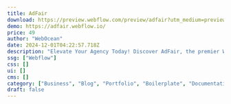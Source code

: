 ```yaml
---
title: AdFair
download: https://preview.webflow.com/preview/adfair?utm_medium=preview_link&utm_source=designer&utm_content=adfair&preview=5c4bf40a53a94d964252faf58f3d0ea3&workflow=preview
demo: https://adfair.webflow.io/
price: 49
author: "WebOcean"
date: 2024-12-01T04:22:57.718Z
description: "Elevate Your Agency Today! Discover AdFair, the premier Webflow template designed specifically for advertising and marketing agencies. With all the essential features you need to create a stunning website, you'll be ready to attract clients."
ssg: ["Webflow"]
css: []
ui: []
cms: []
category: ["Business", "Blog", "Portfolio", "Boilerplate", "Documentation", "Ecommerce", "SaaS", "Dashboard"]
draft: false
---
```

